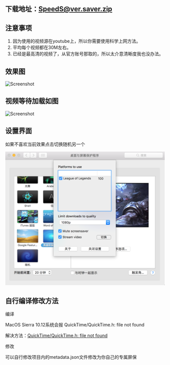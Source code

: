 下载地址：**[SpeedS@ver.saver.zip](https://github.com/youusername/SpeedS-ver/releases)**
---


注意事项
----

1. 因为使用的视频源在youtube上，所以你需要使用科学上网方法。
2. 平均每个视频都在30M左右。
3. 已经是最高清的视频了，从官方账号那取的，所以太介意清晰度我也没办法。

效果图
----
![Screenshot](https://github.com/youusername/SpeedS-ver/blob/master/web/222.gif?raw=true)

视频等待加载如图
----

![Screenshot](https://raw.github.com/orta/GamesScreenSaver/master/web/screenshot.png)

设置界面
----
如果不喜欢当前效果点击切换随机另一个

![Screenshot](https://raw.githubusercontent.com/youusername/SpeedS-ver/master/web/setting.png)


自行编译修改方法
----
编译


MacOS Sierra 10.12系统会报 QuickTime/QuickTime.h: file not found

解决方法：[QuickTime/QuickTime.h: file not found](https://forum.openframeworks.cc/t/quicktime-quicktime-h-file-not-found/24494)


修改

可以自行修改项目内的metadata.json文件修改为你自己的专属屏保


